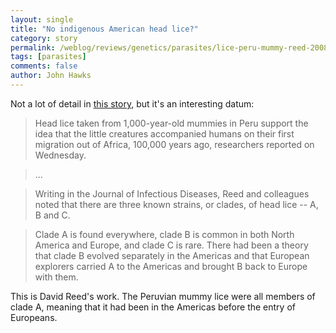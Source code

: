 ```yaml
---
layout: single 
title: "No indigenous American head lice?" 
category: story
permalink: /weblog/reviews/genetics/parasites/lice-peru-mummy-reed-2008.html
tags: [parasites] 
comments: false 
author: John Hawks 
---
```



<p>
Not a lot of detail in <a href="http://www.msnbc.msn.com/id/23029782/">this story</a>, but it's an interesting datum: 
</p>

<blockquote>Head lice taken from 1,000-year-old mummies in Peru support the idea that the little creatures accompanied humans on their first migration out of Africa, 100,000 years ago, researchers reported on Wednesday.</blockquote>

<blockquote>...</blockquote>

<blockquote>Writing in the Journal of Infectious Diseases, Reed and colleagues noted that there are three known strains, or clades, of head lice -- A, B and C.</blockquote>

<blockquote>Clade A is found everywhere, clade B is common in both North America and Europe, and clade C is rare. There had been a theory that clade B evolved separately in the Americas and that European explorers carried A to the Americas and brought B back to Europe with them.</blockquote>

<p>
This is David Reed's work. The Peruvian mummy lice were all members of clade A, meaning that it had been in the Americas before the entry of Europeans. 
</p>

